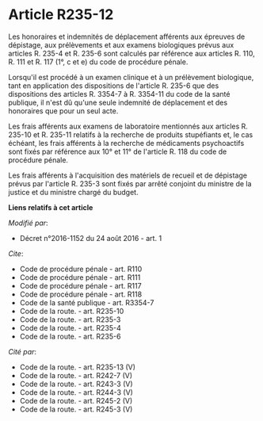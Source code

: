 # Article R235-12

Les honoraires et indemnités de déplacement afférents aux épreuves de dépistage, aux prélèvements et aux examens biologiques
prévus aux articles R. 235-4 et R. 235-6 sont calculés par référence aux articles R. 110, R. 111 et R. 117 (1°, c et e) du
code de procédure pénale. 

Lorsqu'il est procédé à un examen clinique et à un prélèvement biologique, tant en application des dispositions de l'article
R. 235-6 que des dispositions des articles R. 3354-7 à R. 3354-11 du code de la santé publique, il n'est dû qu'une seule
indemnité de déplacement et des honoraires que pour un seul acte. 

Les frais afférents aux examens de laboratoire mentionnés aux articles R. 235-10 et R. 235-11 relatifs à la recherche de
produits stupéfiants et, le cas échéant, les frais afférents à la recherche de médicaments psychoactifs sont fixés par
référence aux 10° et 11° de l'article R. 118 du code de procédure pénale. 

Les frais afférents à l'acquisition des matériels de recueil et de dépistage prévus par l'article R. 235-3 sont fixés par
arrêté conjoint du ministre de la justice et du ministre chargé du budget.

**Liens relatifs à cet article**

_Modifié par_:

  - Décret n°2016-1152 du 24 août 2016 - art. 1

_Cite_:

  - Code de procédure pénale - art. R110
  - Code de procédure pénale - art. R111
  - Code de procédure pénale - art. R117
  - Code de procédure pénale - art. R118
  - Code de la santé publique - art. R3354-7
  - Code de la route. - art. R235-10
  - Code de la route. - art. R235-3
  - Code de la route. - art. R235-4
  - Code de la route. - art. R235-6

_Cité par_:

  - Code de la route. - art. R235-13 (V)
  - Code de la route. - art. R242-7 (V)
  - Code de la route. - art. R243-3 (V)
  - Code de la route. - art. R244-3 (V)
  - Code de la route. - art. R245-2 (V)
  - Code de la route. - art. R245-3 (V)
